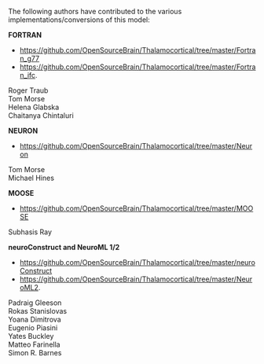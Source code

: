 The following authors have contributed to the various implementations/conversions 
of this model:

**FORTRAN**

- https://github.com/OpenSourceBrain/Thalamocortical/tree/master/Fortran_g77 
- https://github.com/OpenSourceBrain/Thalamocortical/tree/master/Fortran_ifc.

Roger Traub<br>
Tom Morse<br>
Helena Glabska<br>
Chaitanya Chintaluri

**NEURON**

- https://github.com/OpenSourceBrain/Thalamocortical/tree/master/Neuron

Tom Morse<br>
Michael Hines

**MOOSE**

- https://github.com/OpenSourceBrain/Thalamocortical/tree/master/MOOSE

Subhasis Ray

**neuroConstruct and NeuroML 1/2**

- https://github.com/OpenSourceBrain/Thalamocortical/tree/master/neuroConstruct 
- https://github.com/OpenSourceBrain/Thalamocortical/tree/master/NeuroML2.

Padraig Gleeson<br>
Rokas Stanislovas<br>
Yoana Dimitrova<br>
Eugenio Piasini<br>
Yates Buckley<br>
Matteo Farinella<br>
Simon R. Barnes